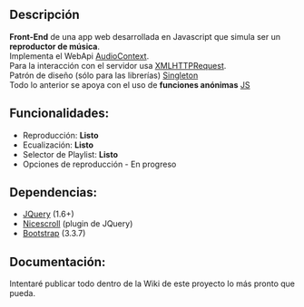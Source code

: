 
## Descripción
**Front-End** de una app web desarrollada en Javascript que simula ser un __reproductor de música__.<br /> 
Implementa el WebApi [AudioContext](https://www.w3.org/TR/webaudio/). <br />
Para la interacción con el servidor usa [XMLHTTPRequest](https://developer.mozilla.org/es/docs/Web/API/XMLHttpRequest). <br />
Patrón de diseño (sólo para las librerías) [Singleton](https://es.wikipedia.org/wiki/Singleton ) <br />
Todo lo anterior se apoya con el uso de **funciones anónimas** [JS](https://www.jasoft.org/Blog/post/Escribiendo-codigo-JavaScript-limpio-funciones-anonimas-auto-ejecutables.aspx)<br />
## Funcionalidades:
<ul>
<li>Reproducción: <b>Listo</b></li>
<li>Ecualización: <b>Listo</b></li>
<li>Selector de Playlist: <b>Listo</b></li>
<li>Opciones de reproducción - En progreso</li>
</ul>

## Dependencias:
<ul>
<li><a href="https://jquery.com/" target="_blank">JQuery</a> (1.6+)</li>
<li><a href="https://github.com/inuyaksa/jquery.nicescroll/blob/master/dist/jquery.nicescroll.js" target="_blank">Nicescroll</a> (plugin de JQuery)</li>
<li><a href="https://getbootstrap.com/docs/3.3/" target="_blank">Bootstrap</a> (3.3.7)</li>
</ul>

## Documentación:
Intentaré publicar todo dentro de la Wiki de este proyecto lo más pronto que pueda.
